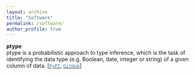 ```yaml
---
layout: archive
title: "Software"
permalink: /software/
author_profile: true
---
```

**ptype**\
ptype is a probabilistic approach to type inference, which is the task of identifying the data type (e.g. Boolean, date, integer or string) of a given column of data. [[<span style="color:#337ab7">`PyPI`</span>](https://pypi.org/project/ptype/), [<span style="color:#337ab7">`GitHub`</span>](https://github.com/alan-turing-institute/ptype)]